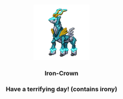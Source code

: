 <p align="center">
    <img src="https://raw.githubusercontent.com/PokeAPI/sprites/master/sprites/pokemon/1023.png" width="150" height="150">
</p>
<h3 align="center"> <b>Iron-Crown</b></h3>
<h3 align="center">Have a terrifying day! (contains irony)</h3>
